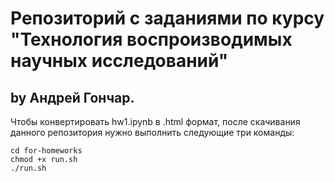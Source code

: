 # Репозиторий с заданиями по курсу "Технология воспроизводимых научных исследований"
## by Андрей Гончар.

Чтобы конвертировать hw1.ipynb в .html формат, после скачивания данного репозитория нужно выполнить следующие три команды:
```
cd for-homeworks
chmod +x run.sh
./run.sh
```
